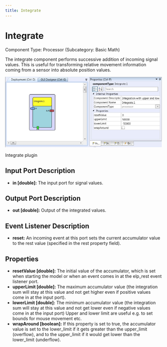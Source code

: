 ```yaml
---
title: Integrate
---
```


# Integrate

Component Type: Processor (Subcategory: Basic Math)

The integrate component performs successive addition of incoming signal values. This is useful for transforming relative movement information coming from a sensor into absolute position values.

![Screenshot: Integrate plugin](img/integrate.jpg "Screenshot: Integrate plugin")

Integrate plugin

## Input Port Description

*   **in \[double\]:** The input port for signal values.

## Output Port Description

*   **out \[double\]:** Output of the integrated values.

## Event Listener Description

*   **reset:** An incoming event at this port sets the current accumulator value to the rest value (specified in the rest property field).

## Properties

*   **resetValue \[double\]:** The initial value of the accumulator, which is set when starting the model or when an event comes in at the elp\_rest event listener port.
*   **upperLimit \[double\]:** The maximum accumulator value (the integration sum will stay at this value and not get higher even if positive values come in at the input port).
*   **lowerLimit \[double\]:** The minimum accumulator value (the integration sum will stay at this value and not get lower even if negative values come in at the input port) Upper and lower limit are useful e.g. to set bounds for mouse movement etc.
*   **wrapAround \[boolean\]:** If this property is set to true, the accumulator value is set to the lower\_limit if it gets greater than the upper\_limit (overflow), and to the upper\_limit if it would get lower than the lower\_limit (underflow).